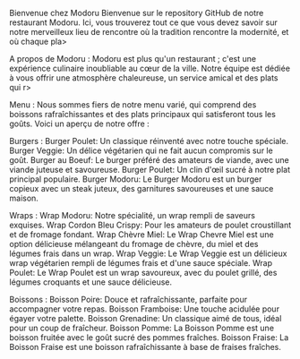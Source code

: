 Bienvenue chez Modoru
Bienvenue sur le repository GitHub de notre restaurant Modoru. Ici, vous trouverez tout ce que vous devez savoir sur notre merveilleux lieu de rencontre où la tradition rencontre la modernité, et où chaque pla>

A propos de Modoru :
        Modoru est plus qu'un restaurant ; c'est une expérience culinaire inoubliable au cœur de la ville. Notre équipe est dédiée à vous offrir une atmosphère chaleureuse, un service amical et des plats qui r>

Menu :
        Nous sommes fiers de notre menu varié, qui comprend des boissons rafraîchissantes et des plats principaux qui satisferont tous les goûts. Voici un aperçu de notre offre :

Burgers :
        Burger Poulet: Un classique réinventé avec notre touche spéciale.
        Burger Veggie: Un délice végétarien qui ne fait aucun compromis sur le goût.
        Burger au Boeuf: Le burger préféré des amateurs de viande, avec une viande juteuse et savoureuse.
        Burger Poulet: Un clin d'œil sucré à notre plat principal populaire.
        Burger Modoru: Le Burger Modoru est un burger copieux avec un steak juteux, des garnitures savoureuses et une sauce maison.

Wraps :
        Wrap Modoru: Notre spécialité, un wrap rempli de saveurs exquises.
        Wrap Cordon Bleu Crispy: Pour les amateurs de poulet croustillant et de fromage fondant.
        Wrap Chèvre Miel: Le Wrap Chevre Miel est une option délicieuse mélangeant du fromage de chèvre, du miel et des légumes frais dans un wrap.
        Wrap Veggie: Le Wrap Veggie est un délicieux wrap végétarien rempli de légumes frais et d'une sauce spéciale.
        Wrap Poulet: Le Wrap Poulet est un wrap savoureux, avec du poulet grillé, des légumes croquants et une sauce délicieuse.

Boissons :
        Boisson Poire: Douce et rafraîchissante, parfaite pour accompagner votre repas.
        Boisson Framboise: Une touche acidulée pour égayer votre palette.
        Boisson Grenadine: Un classique aimé de tous, idéal pour un coup de fraîcheur.
        Boisson Pomme: La Boisson Pomme est une boisson fruitée avec le goût sucré des pommes fraîches.
        Boisson Fraise: La Boisson Fraise est une boisson rafraîchissante à base de fraises fraîches.

